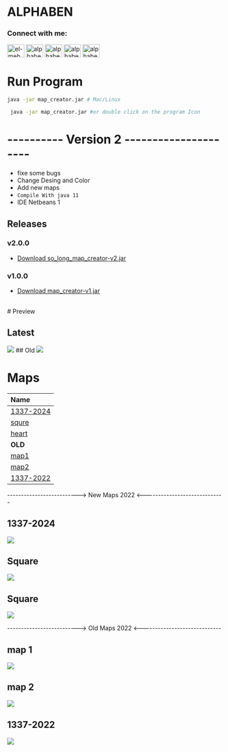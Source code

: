 # ALPHABEN 

<h3 align="left">Connect with me:</h3>
<p align="left">
<a href="https://linkedin.com/in/el-mehdi-bennamrouche" target="blank"><img align="center" src="https://raw.githubusercontent.com/rahuldkjain/github-profile-readme-generator/master/src/images/icons/Social/linked-in-alt.svg" alt="el-mehdi-bennamrouche" height="30" width="40" /></a>
<a href="https://fb.com/alphaben.dev" target="blank"><img align="center" src="https://raw.githubusercontent.com/rahuldkjain/github-profile-readme-generator/master/src/images/icons/Social/facebook.svg" alt="alphaben.dev" height="30" width="40" /></a>
<a href="https://instagram.com/alphaben.dev" target="blank"><img align="center" src="https://raw.githubusercontent.com/rahuldkjain/github-profile-readme-generator/master/src/images/icons/Social/instagram.svg" alt="alphaben.dev" height="30" width="40" /></a>
<a href="https://www.hackerrank.com/alphaben0" target="blank"><img align="center" src="https://raw.githubusercontent.com/rahuldkjain/github-profile-readme-generator/master/src/images/icons/Social/hackerrank.svg" alt="alphaben0" height="30" width="40" /></a>
<a href="https://www.leetcode.com/alphaben" target="blank"><img align="center" src="https://raw.githubusercontent.com/rahuldkjain/github-profile-readme-generator/master/src/images/icons/Social/leet-code.svg" alt="alphaben" height="30" width="40" /></a>
</p>

# Run Program 
```bash 
java -jar map_creator.jar # Mac/Linux 
``` 
```bash 
 java -jar map_creator.jar #or double click on the program Icon
``` 
# ----------   Version 2 ---------------------
  + fixe some bugs
  + Change  Desing and Color
  + Add new maps
  + `Compile With java 11 `
  +  IDE Netbeans 1 
## Releases 
  ### v2.0.0
  +   [Download so_long_map_creator-v2.jar](https://github.com/bennamrouche/so_long-Map-Creator/blob/main/bin/so_long_map_creator-v2.jar)
  ### v1.0.0  
  +   [Download map_creator-v1.jar ](https://github.com/bennamrouche/so_long-Map-Creator/blob/main/bin/map_creator-v1.jar) 

<br>
# Preview 

  ## Latest  
<img src="https://github.com/bennamrouche/so_long-Map-Creator/blob/main/imgs/newDesign.png" >
  ## Old 
<img src="https://github.com/bennamrouche/so_long-Map-Creator/blob/main/imgs/view.png" >


#  Maps 

| Name  |
| :-------- | 
| [1337-2024](https://github.com/bennamrouche/so_long-Map-Creator/tree/main/1337-2024.ber) | 
| [squre](https://github.com/bennamrouche/so_long-Map-Creator/tree/main/squre.ber) | 
| [heart](https://github.com/bennamrouche/so_long-Map-Creator/tree/main/heart.ber) | 
| **OLD** |
| [map1](https://github.com/bennamrouche/so_long-Map-Creator/tree/main/map1.ber) | 
| [map2](https://github.com/bennamrouche/so_long-Map-Creator/tree/main/map2.ber) | 
| [1337-2022](https://github.com/bennamrouche/so_long-Map-Creator/tree/main/1337.ber) | 


--------------------------> New  Maps 2022 <-----------------------------
## 1337-2024
<img src="./imgs/1337-2024Map.png" >

## Square

<img src="./imgs/SquareMap.png ">

##  Square

<img src="./imgs/hearMap.png">

--------------------------> Old Maps 2022 <-----------------------------
## map 1
               
<img src="./imgs/imgmap1.png" >

## map 2

<img src="./imgs/imgmap2.png">

##  1337-2022 

<img src="./imgs/img1337.png">
